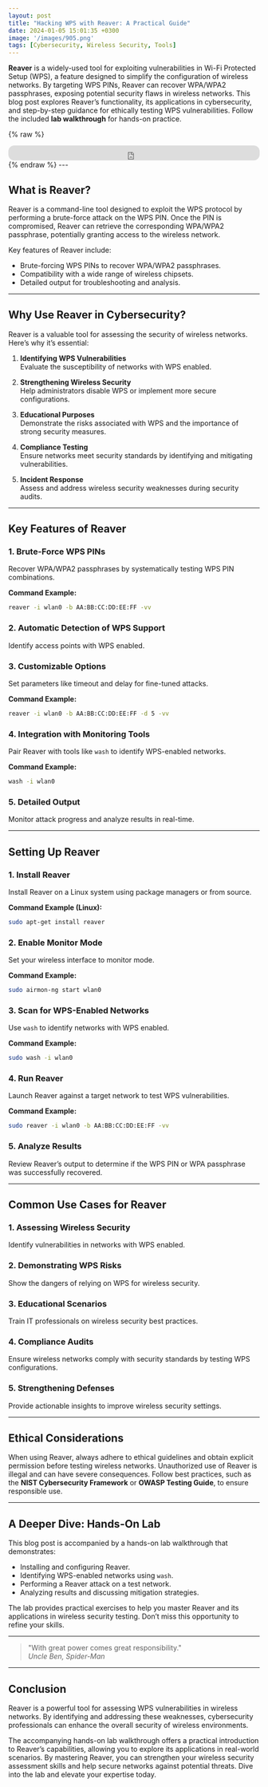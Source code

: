 ```yaml
---
layout: post
title: "Hacking WPS with Reaver: A Practical Guide"
date: 2024-01-05 15:01:35 +0300
image: '/images/905.png'
tags: [Cybersecurity, Wireless Security, Tools]
---
```


**Reaver** is a widely-used tool for exploiting vulnerabilities in Wi-Fi Protected Setup (WPS), a feature designed to simplify the configuration of wireless networks. By targeting WPS PINs, Reaver can recover WPA/WPA2 passphrases, exposing potential security flaws in wireless networks. This blog post explores Reaver’s functionality, its applications in cybersecurity, and step-by-step guidance for ethically testing WPS vulnerabilities. Follow the included **lab walkthrough** for hands-on practice.

{% raw %}
<iframe style="border-radius:12px" src="https://open.spotify.com/embed/episode/3XfNv7czeIqx2M4DL7eBLq?utm_source=generator" width="100%" height="30" frameborder="0" allowfullscreen="" allow="autoplay; clipboard-write; encrypted-media; fullscreen; picture-in-picture"></iframe>
{% endraw %}
---

## What is Reaver?

Reaver is a command-line tool designed to exploit the WPS protocol by performing a brute-force attack on the WPS PIN. Once the PIN is compromised, Reaver can retrieve the corresponding WPA/WPA2 passphrase, potentially granting access to the wireless network.

Key features of Reaver include:
- Brute-forcing WPS PINs to recover WPA/WPA2 passphrases.  
- Compatibility with a wide range of wireless chipsets.  
- Detailed output for troubleshooting and analysis.  

---

## Why Use Reaver in Cybersecurity?

Reaver is a valuable tool for assessing the security of wireless networks. Here’s why it’s essential:

1. **Identifying WPS Vulnerabilities**  
   Evaluate the susceptibility of networks with WPS enabled.

2. **Strengthening Wireless Security**  
   Help administrators disable WPS or implement more secure configurations.

3. **Educational Purposes**  
   Demonstrate the risks associated with WPS and the importance of strong security measures.

4. **Compliance Testing**  
   Ensure networks meet security standards by identifying and mitigating vulnerabilities.

5. **Incident Response**  
   Assess and address wireless security weaknesses during security audits.

---

## Key Features of Reaver

### 1. **Brute-Force WPS PINs**
Recover WPA/WPA2 passphrases by systematically testing WPS PIN combinations.

**Command Example:**
```bash
reaver -i wlan0 -b AA:BB:CC:DD:EE:FF -vv
```

### 2. **Automatic Detection of WPS Support**
Identify access points with WPS enabled.

### 3. **Customizable Options**
Set parameters like timeout and delay for fine-tuned attacks.

**Command Example:**
```bash
reaver -i wlan0 -b AA:BB:CC:DD:EE:FF -d 5 -vv
```

### 4. **Integration with Monitoring Tools**
Pair Reaver with tools like `wash` to identify WPS-enabled networks.

**Command Example:**
```bash
wash -i wlan0
```

### 5. **Detailed Output**
Monitor attack progress and analyze results in real-time.

---

## Setting Up Reaver

### 1. **Install Reaver**
Install Reaver on a Linux system using package managers or from source.

**Command Example (Linux):**
```bash
sudo apt-get install reaver
```

### 2. **Enable Monitor Mode**
Set your wireless interface to monitor mode.

**Command Example:**
```bash
sudo airmon-ng start wlan0
```

### 3. **Scan for WPS-Enabled Networks**
Use `wash` to identify networks with WPS enabled.

**Command Example:**
```bash
sudo wash -i wlan0
```

### 4. **Run Reaver**
Launch Reaver against a target network to test WPS vulnerabilities.

**Command Example:**
```bash
sudo reaver -i wlan0 -b AA:BB:CC:DD:EE:FF -vv
```

### 5. **Analyze Results**
Review Reaver’s output to determine if the WPS PIN or WPA passphrase was successfully recovered.

---

## Common Use Cases for Reaver

### 1. **Assessing Wireless Security**
Identify vulnerabilities in networks with WPS enabled.

### 2. **Demonstrating WPS Risks**
Show the dangers of relying on WPS for wireless security.

### 3. **Educational Scenarios**
Train IT professionals on wireless security best practices.

### 4. **Compliance Audits**
Ensure wireless networks comply with security standards by testing WPS configurations.

### 5. **Strengthening Defenses**
Provide actionable insights to improve wireless security settings.

---

## Ethical Considerations

When using Reaver, always adhere to ethical guidelines and obtain explicit permission before testing wireless networks. Unauthorized use of Reaver is illegal and can have severe consequences. Follow best practices, such as the **NIST Cybersecurity Framework** or **OWASP Testing Guide**, to ensure responsible use.

---

## A Deeper Dive: Hands-On Lab

This blog post is accompanied by a hands-on lab walkthrough that demonstrates:
- Installing and configuring Reaver.
- Identifying WPS-enabled networks using `wash`.
- Performing a Reaver attack on a test network.
- Analyzing results and discussing mitigation strategies.

The lab provides practical exercises to help you master Reaver and its applications in wireless security testing. Don’t miss this opportunity to refine your skills.

---

> "With great power comes great responsibility."  
> <cite>Uncle Ben, Spider-Man</cite>

---

## Conclusion

Reaver is a powerful tool for assessing WPS vulnerabilities in wireless networks. By identifying and addressing these weaknesses, cybersecurity professionals can enhance the overall security of wireless environments.

The accompanying hands-on lab walkthrough offers a practical introduction to Reaver’s capabilities, allowing you to explore its applications in real-world scenarios. By mastering Reaver, you can strengthen your wireless security assessment skills and help secure networks against potential threats. Dive into the lab and elevate your expertise today.
